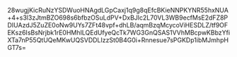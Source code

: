28wugjKicRuNzYSDWuoHNAgdLGpCaxj1q9g8qEfcBKieNNPKYNR55hxNUA+4+s3l3zJtmBZO698s6bfbzOSuLdPV+DxBJlc2L70VL3WB9ecfMsE2dFZ8PDIUAzdJ5ZuZE0oNw9UYs7ZFt48vpf+dhLB/aqmBzqMcycoViHESDLZ/tf9OFEKsz6IsBsNrjbk1rE0HMhILQEdUfyeQcTk7WG3GnQSAS1VVhMBcpwKBbzYfiXTa7nP55QtUQeMKwUQSVDDLIzzSt0B4G0i+Rnnesue7sPGKDp1ibMJmhpHGT7s=